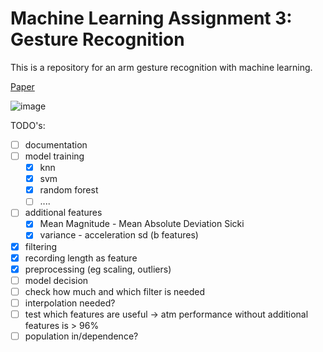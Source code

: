 # Machine Learning Assignment 3: Gesture Recognition

This is a repository for an arm gesture recognition with machine learning.

[Paper](https://ambientintelligence.aalto.fi/team_old/findling/pdfs/publications/Kefer_16_ComparingPlacementTwo.pdf)

![image](https://user-images.githubusercontent.com/29484672/214948940-1181acd9-8a3b-4fbb-9acd-eea31c145014.png)

TODO's:

- [ ] documentation
- [ ] model training
  - [x] knn
  - [x] svm
  - [x] random forest
  - [ ] ....
- [ ] additional features
  - [x] Mean Magnitude - Mean Absolute Deviation Sicki
  - [x] variance - acceleration sd (b features)
- [x] filtering
- [x] recording length as feature
- [x] preprocessing (eg scaling, outliers)
- [ ] model decision
- [ ] check how much and which filter is needed
- [ ] interpolation needed?
- [ ] test which features are useful -> atm performance without additional features is  > 96%
- [ ] population in/dependence?
